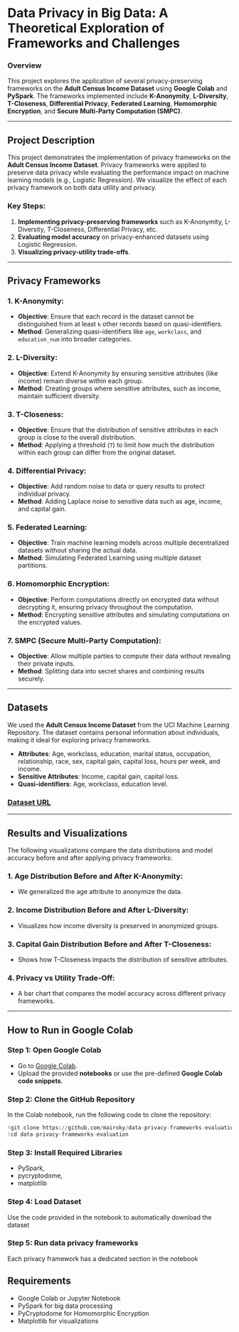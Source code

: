 # Data Privacy in Big Data: A Theoretical Exploration of Frameworks and Challenges

### Overview

This project explores the application of several privacy-preserving frameworks on the **Adult Census Income Dataset** using **Google Colab** and **PySpark**. The frameworks implemented include **K-Anonymity**, **L-Diversity**, **T-Closeness**, **Differential Privacy**, **Federated Learning**, **Homomorphic Encryption**, and **Secure Multi-Party Computation (SMPC)**.

---

## Project Description

This project demonstrates the implementation of privacy frameworks on the **Adult Census Income Dataset**. Privacy frameworks were applied to preserve data privacy while evaluating the performance impact on machine learning models (e.g., Logistic Regression). We visualize the effect of each privacy framework on both data utility and privacy.

### Key Steps:

1. **Implementing privacy-preserving frameworks** such as K-Anonymity, L-Diversity, T-Closeness, Differential Privacy, etc.
2. **Evaluating model accuracy** on privacy-enhanced datasets using Logistic Regression.
3. **Visualizing privacy-utility trade-offs**.

---

## Privacy Frameworks

### 1. **K-Anonymity**:
   - **Objective**: Ensure that each record in the dataset cannot be distinguished from at least `k` other records based on quasi-identifiers.
   - **Method**: Generalizing quasi-identifiers like `age`, `workclass`, and `education_num` into broader categories.

### 2. **L-Diversity**:
   - **Objective**: Extend K-Anonymity by ensuring sensitive attributes (like income) remain diverse within each group.
   - **Method**: Creating groups where sensitive attributes, such as income, maintain sufficient diversity.

### 3. **T-Closeness**:
   - **Objective**: Ensure that the distribution of sensitive attributes in each group is close to the overall distribution.
   - **Method**: Applying a threshold (`T`) to limit how much the distribution within each group can differ from the original dataset.

### 4. **Differential Privacy**:
   - **Objective**: Add random noise to data or query results to protect individual privacy.
   - **Method**: Adding Laplace noise to sensitive data such as age, income, and capital gain.

### 5. **Federated Learning**:
   - **Objective**: Train machine learning models across multiple decentralized datasets without sharing the actual data.
   - **Method**: Simulating Federated Learning using multiple dataset partitions.

### 6. **Homomorphic Encryption**:
   - **Objective**: Perform computations directly on encrypted data without decrypting it, ensuring privacy throughout the computation.
   - **Method**: Encrypting sensitive attributes and simulating computations on the encrypted values.

### 7. **SMPC (Secure Multi-Party Computation)**:
   - **Objective**: Allow multiple parties to compute their data without revealing their private inputs.
   - **Method**: Splitting data into secret shares and combining results securely.

---

## Datasets

We used the **Adult Census Income Dataset** from the UCI Machine Learning Repository. The dataset contains personal information about individuals, making it ideal for exploring privacy frameworks.

- **Attributes**: Age, workclass, education, marital status, occupation, relationship, race, sex, capital gain, capital loss, hours per week, and income.
- **Sensitive Attributes**: Income, capital gain, capital loss.
- **Quasi-identifiers**: Age, workclass, education level.
### [Dataset URL](https://archive.ics.uci.edu/ml/machine-learning-databases/adult/adult.data)
---

## Results and Visualizations

The following visualizations compare the data distributions and model accuracy before and after applying privacy frameworks:

### 1. **Age Distribution Before and After K-Anonymity**:
   - We generalized the age attribute to anonymize the data.

### 2. **Income Distribution Before and After L-Diversity**:
   - Visualizes how income diversity is preserved in anonymized groups.

### 3. **Capital Gain Distribution Before and After T-Closeness**:
   - Shows how T-Closeness impacts the distribution of sensitive attributes.

### 4. **Privacy vs Utility Trade-Off**:
   - A bar chart that compares the model accuracy across different privacy frameworks.

---

## How to Run in Google Colab

### Step 1: **Open Google Colab**

- Go to [Google Colab](https://colab.research.google.com/).
- Upload the provided **notebooks** or use the pre-defined **Google Colab code snippets**.

### Step 2: **Clone the GitHub Repository**

In the Colab notebook, run the following code to clone the repository:

```python
!git clone https://github.com/mairoky/data-privacy-frameworks-evaluation.git
!cd data-privacy-frameworks-evaluation
```

### Step 3: **Install Required Libraries**

- PySpark,
- pycryptodome,
- matplotlib

### Step 4: **Load Dataset**

Use the code provided in the notebook to automatically download the dataset

### Step 5: **Run data privacy frameworks**

Each privacy framework has a dedicated section in the notebook

## Requirements
- Google Colab or Jupyter Notebook
- PySpark for big data processing
- PyCryptodome for Homomorphic Encryption
- Matplotlib for visualizations

